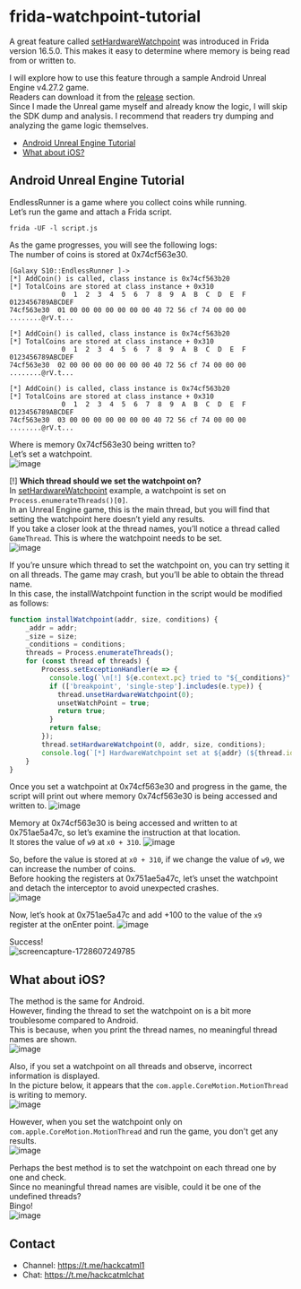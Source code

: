 # frida-watchpoint-tutorial
A great feature called [setHardwareWatchpoint](https://frida.re/news/2024/09/06/frida-16-5-0-released/) was introduced in Frida version 16.5.0. This makes it easy to determine where memory is being read from or written to.

I will explore how to use this feature through a sample Android Unreal Engine v4.27.2 game.<br>
Readers can download it from the [release](https://github.com/hackcatml/frida-watchpoint-tutorial/releases/tag/v1.0.0) section.<br>
Since I made the Unreal game myself and already know the logic, I will skip the SDK dump and analysis. I recommend that readers try dumping and analyzing the game logic themselves.

- [Android Unreal Engine Tutorial](#android-unreal-engine-tutorial)
- [What about iOS?](#what-about-ios)

## Android Unreal Engine Tutorial

EndlessRunner is a game where you collect coins while running.  
Let’s run the game and attach a Frida script.
```
frida -UF -l script.js
```

As the game progresses, you will see the following logs:  
The number of coins is stored at 0x74cf563e30.
```
[Galaxy S10::EndlessRunner ]->
[*] AddCoin() is called, class instance is 0x74cf563b20
[*] TotalCoins are stored at class instance + 0x310
             0  1  2  3  4  5  6  7  8  9  A  B  C  D  E  F  0123456789ABCDEF
74cf563e30  01 00 00 00 00 00 00 00 40 72 56 cf 74 00 00 00  ........@rV.t...

[*] AddCoin() is called, class instance is 0x74cf563b20
[*] TotalCoins are stored at class instance + 0x310
             0  1  2  3  4  5  6  7  8  9  A  B  C  D  E  F  0123456789ABCDEF
74cf563e30  02 00 00 00 00 00 00 00 40 72 56 cf 74 00 00 00  ........@rV.t...

[*] AddCoin() is called, class instance is 0x74cf563b20
[*] TotalCoins are stored at class instance + 0x310
             0  1  2  3  4  5  6  7  8  9  A  B  C  D  E  F  0123456789ABCDEF
74cf563e30  03 00 00 00 00 00 00 00 40 72 56 cf 74 00 00 00  ........@rV.t...
```

Where is memory 0x74cf563e30 being written to?  
Let’s set a watchpoint.  
![image](https://github.com/user-attachments/assets/0e773c44-bc8d-4bc7-8dc2-b8b0318c1f58)

[!] **Which thread should we set the watchpoint on?**<br>
In [setHardwareWatchpoint](https://frida.re/news/2024/09/06/frida-16-5-0-released/) example, a watchpoint is set on `Process.enumerateThreads()[0]`.  
In an Unreal Engine game, this is the main thread, but you will find that setting the watchpoint here doesn’t yield any results.  
If you take a closer look at the thread names, you’ll notice a thread called `GameThread`. This is where the watchpoint needs to be set.  
![image](https://github.com/user-attachments/assets/36f55ccb-8aaf-4968-a71d-22afa234470c)

If you’re unsure which thread to set the watchpoint on, you can try setting it on all threads. The game may crash, but you’ll be able to obtain the thread name.  
In this case, the installWatchpoint function in the script would be modified as follows:
```javascript
function installWatchpoint(addr, size, conditions) {
    _addr = addr;
    _size = size;
    _conditions = conditions;
    threads = Process.enumerateThreads();  
    for (const thread of threads) {
        Process.setExceptionHandler(e => {
          console.log(`\n[!] ${e.context.pc} tried to "${_conditions}" at ${_addr} (${thread.id} ${thread.name})`);
          if (['breakpoint', 'single-step'].includes(e.type)) {
            thread.unsetHardwareWatchpoint(0);
            unsetWatchPoint = true;
            return true;
          }      
          return false;
        });   
        thread.setHardwareWatchpoint(0, addr, size, conditions);
        console.log(`[*] HardwareWatchpoint set at ${addr} (${thread.id} ${thread.name})`);
    }
}
```

Once you set a watchpoint at 0x74cf563e30 and progress in the game, the script will print out where memory 0x74cf563e30 is being accessed and written to.
![image](https://github.com/user-attachments/assets/c1ef648a-3317-43db-9bd0-076c8631f55c)

Memory at 0x74cf563e30 is being accessed and written to at 0x751ae5a47c, so let’s examine the instruction at that location.  
It stores the value of `w9` at `x0 + 310`.
![image](https://github.com/user-attachments/assets/403a50e9-1017-459c-ac7d-0da48246899a)

So, before the value is stored at `x0 + 310`, if we change the value of `w9`, we can increase the number of coins.  
Before hooking the registers at 0x751ae5a47c, let’s unset the watchpoint and detach the interceptor to avoid unexpected crashes.  
![image](https://github.com/user-attachments/assets/b0384817-105e-496a-a035-004a9582f9c5)

Now, let’s hook at 0x751ae5a47c and add +100 to the value of the `x9` register at the onEnter point.
![image](https://github.com/user-attachments/assets/98a3c1ab-ef1d-471c-bcfa-ac46edbb0cf1)

Success!<br>
![screencapture-1728607249785](https://github.com/user-attachments/assets/b86e55a6-1122-408c-b7b1-2c3f6ee30cbe)

## What about iOS?

The method is the same for Android.  
However, finding the thread to set the watchpoint on is a bit more troublesome compared to Android.  
This is because, when you print the thread names, no meaningful thread names are shown.  
![image](https://github.com/user-attachments/assets/e5fb650a-afbc-4729-af34-dd8cb0385886)

Also, if you set a watchpoint on all threads and observe, incorrect information is displayed.  
In the picture below, it appears that the `com.apple.CoreMotion.MotionThread` is writing to memory.  
![image](https://github.com/user-attachments/assets/a5755a97-adb5-4993-8c85-cb5695d9a47b)

However, when you set the watchpoint only on `com.apple.CoreMotion.MotionThread` and run the game, you don't get any results.  
![image](https://github.com/user-attachments/assets/9c87775a-c065-4b40-aa08-df6c02970360)

Perhaps the best method is to set the watchpoint on each thread one by one and check.  
Since no meaningful thread names are visible, could it be one of the undefined threads?  
Bingo!  
![image](https://github.com/user-attachments/assets/56e2d347-bf78-4d94-894a-b45090a2afb4)

## Contact
- Channel: https://t.me/hackcatml1  
- Chat: https://t.me/hackcatmlchat
